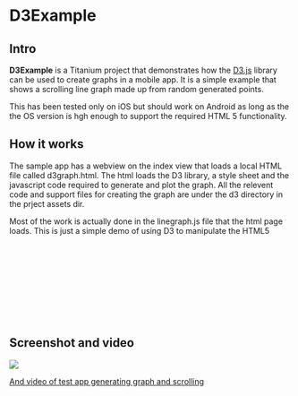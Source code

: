 # D3Example

## Intro
**D3Example** is a Titanium project that demonstrates how the [D3.js](http://d3js.org/) library can be used to create graphs in a mobile app.
It is a simple example that shows a scrolling line graph made up from random generated points.

This has been tested only on iOS but should work on Android as long as the the OS version is hgh enough to support the required HTML 5 functionality. 

## How it works

The sample app has a webview on the index view that loads a local HTML file called d3graph.html. The html loads the D3 library, a style sheet and the javascript code required to generate and plot the graph. All the relevent code and support files for creating the graph are under the d3 directory in the prject assets dir.

Most of the work is actually done in the linegraph.js file that the html page loads. This is just a simple demo of using D3 to manipulate the HTML5 <svg> tag.

## Screenshot and video
![](https://github.com/magnatronus/d3-adventures-one/blob/master/linegraph.png)

[And video of test app generating graph and scrolling](http://youtu.be/wGkVnnXSn4g) 